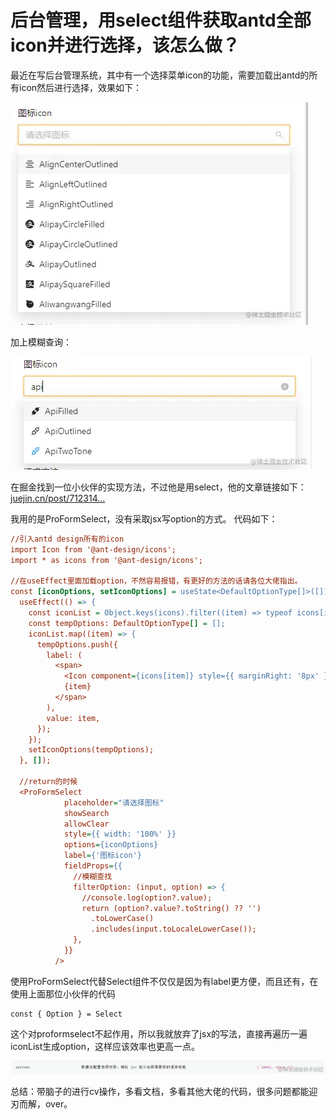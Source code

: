 # 后台管理，用select组件获取antd全部icon并进行选择，该怎么做？

最近在写后台管理系统，其中有一个选择菜单icon的功能，需要加载出antd的所有icon然后进行选择，效果如下：

![image.png](/./antd-design/739b53fe19cc472d876670cb574b4752~tplv-k3u1fbpfcp-zoom-in-crop-mark_1512_0_0_0.webp)

加上模糊查询：

![image.png](/./antd-design/ca397fb117a640fcae88b87a8334b777~tplv-k3u1fbpfcp-zoom-in-crop-mark_1512_0_0_0.webp)

在掘金找到一位小伙伴的实现方法，不过他是用select，他的文章链接如下： [juejin.cn/post/712314…](https://juejin.cn/post/7123142130243108900 'https://juejin.cn/post/7123142130243108900')

我用的是ProFormSelect，没有采取jsx写option的方式。 代码如下：

```ini
//引入antd design所有的icon
import Icon from '@ant-design/icons';
import * as icons from '@ant-design/icons';

//在useEffect里面加载option，不然容易报错，有更好的方法的话请各位大佬指出。
const [iconOptions, setIconOptions] = useState<DefaultOptionType[]>([]);
  useEffect(() => {
    const iconList = Object.keys(icons).filter((item) => typeof icons[item] === 'object');
    const tempOptions: DefaultOptionType[] = [];
    iconList.map((item) => {
      tempOptions.push({
        label: (
          <span>
            <Icon component={icons[item]} style={{ marginRight: '8px' }} />
            {item}
          </span>
        ),
        value: item,
      });
    });
    setIconOptions(tempOptions);
  }, []);

  //return的时候
  <ProFormSelect
            placeholder="请选择图标"
            showSearch
            allowClear
            style={{ width: '100%' }}
            options={iconOptions}
            label={'图标icon'}
            fieldProps={{
              //模糊查找
              filterOption: (input, option) => {
                //console.log(option?.value);
                return (option?.value?.toString() ?? '')
                  .toLowerCase()
                  .includes(input.toLocaleLowerCase());
              },
            }}
          />
```

使用ProFormSelect代替Select组件不仅仅是因为有label更方便，而且还有，在使用上面那位小伙伴的代码

```vbnet
const { Option } = Select
```

这个对proformselect不起作用，所以我就放弃了jsx的写法，直接再遍历一遍iconList生成option，这样应该效率也更高一点。

![image.png](/./antd-design/ec69768759d749a5a73f07e5e376e012~tplv-k3u1fbpfcp-zoom-in-crop-mark_1512_0_0_0.webp)

总结：带脑子的进行cv操作，多看文档，多看其他大佬的代码，很多问题都能迎刃而解，over。
